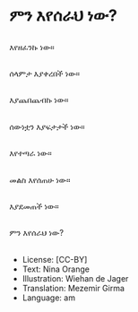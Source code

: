 # ምን እየሰራህ ነው?

##
እየዘፈንኩ ነው።
##
ሰላምታ እያቀረበች ነው።
##
እያጨበጨብኩ ነው።
##
ሰውነቷን እያፍታታች ነው።
##
እየተጣራ ነው።
##
መልስ እየሰጠሁ ነው።
##
እያደመጠች ነው።
##
ምን እየሰራህ ነው?

##
* License: [CC-BY]
* Text: Nina Orange
* Illustration: Wiehan de Jager
* Translation: Mezemir Girma
* Language: am
